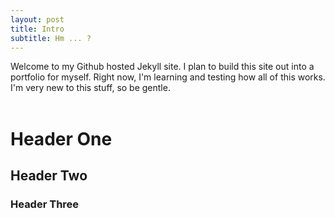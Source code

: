 ```yaml
---
layout: post
title: Intro
subtitle: Hm ... ?
---
```


Welcome to my Github hosted Jekyll site. I plan to build this site out into a portfolio for myself. Right now, I'm learning and testing how all of this works. I'm very new to this stuff, so be gentle.<br>
<br>
<h1>Header One</h1>

<h2>Header Two</h2>

<h3>Header Three</h3>